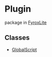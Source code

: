 # Plugin
package in [FyroxLite](../scripting_api.md)
## Classes
* [GlobalScript](lite_plugin/../Plugin/GlobalScript.md)

